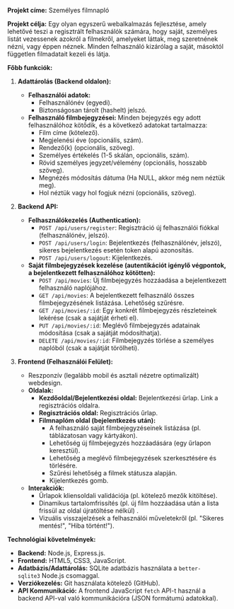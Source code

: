 **Projekt címe:** Személyes filmnapló

**Projekt célja:** Egy olyan egyszerű webalkalmazás fejlesztése, amely lehetővé teszi a regisztrált felhasználók számára, hogy saját, személyes listát vezessenek azokról a filmekről, amelyeket láttak, meg szeretnének nézni, vagy éppen néznek. Minden felhasználó kizárólag a saját, másoktól független filmadatait kezeli és látja. 

**Főbb funkciók:**

1. **Adattárolás (Backend oldalon):**
   
   * **Felhasználói adatok:**
     * Felhasználónév (egyedi).
     * Biztonságosan tárolt (hashelt) jelszó.
   * **Felhasználó filmbejegyzései:** Minden bejegyzés egy adott felhasználóhoz kötődik, és a következő adatokat tartalmazza:
     * Film címe (kötelező).
     * Megjelenési éve (opcionális, szám).
     * Rendező(k) (opcionális, szöveg).
     * Személyes értékelés (1-5 skálán, opcionális, szám).
     * Rövid személyes jegyzet/vélemény (opcionális, hosszabb szöveg).
     * Megnézés módosítás dátuma (Ha NULL, akkor még nem néztük meg).
     * Hol néztük vagy hol fogjuk nézni (opcionális, szöveg).

2. **Backend API:**
   
   * **Felhasználókezelés (Authentication):**
     * `POST /api/users/register`: Regisztráció új felhasználói fiókkal (felhasználónév, jelszó).
     * `POST /api/users/login`: Bejelentkezés (felhasználónév, jelszó), sikeres bejelentkezés esetén token alapú azonosítás.
     * `POST /api/users/logout`: Kijelentkezés.
   * **Saját filmbejegyzések kezelése (autentikációt igénylő végpontok, a bejelentkezett felhasználóhoz kötötten):**
     * `POST /api/movies`: Új filmbejegyzés hozzáadása a bejelentkezett felhasználó naplójához.
     * `GET /api/movies`: A bejelentkezett felhasználó összes filmbejegyzésének listázása. Lehetőség szűrésre.
     * `GET /api/movies/:id`: Egy konkrét filmbejegyzés részleteinek lekérése (csak a sajátját érheti el).
     * `PUT /api/movies/:id`: Meglévő filmbejegyzés adatainak módosítása (csak a sajátját módosíthatja).
     * `DELETE /api/movies/:id`: Filmbejegyzés törlése a személyes naplóból (csak a sajátját törölheti).

3. **Frontend (Felhasználói Felület):**
   
   * Reszponzív (legalább mobil és asztali nézetre optimalizált) webdesign.
   * **Oldalak:**
     * **Kezdőoldal/Bejelentkezési oldal:** Bejelentkezési űrlap. Link a regisztrációs oldalra.
     * **Regisztrációs oldal:** Regisztrációs űrlap.
     * **Filmnaplóm oldal (bejelentkezés után):**
       * A felhasználó saját filmbejegyzéseinek listázása (pl. táblázatosan vagy kártyákon).
       * Lehetőség új filmbejegyzés hozzáadására (egy űrlapon keresztül).
       * Lehetőség a meglévő filmbejegyzések szerkesztésére és törlésére.
       * Szűrési lehetőség a filmek státusza alapján.
       * Kijelentkezés gomb.
   * **Interakciók:**
     * Űrlapok kliensoldali validációja (pl. kötelező mezők kitöltése).
     * Dinamikus tartalomfrissítés (pl. új film hozzáadása után a lista frissül az oldal újratöltése nélkül) .
     * Vizuális visszajelzések a felhasználói műveletekről (pl. "Sikeres mentés!", "Hiba történt!").

**Technológiai követelmények:**

* **Backend:** Node.js, Express.js.
* **Frontend:** HTML5, CSS3, JavaScript.
* **Adatbázis/Adattárolás:** SQLite adatbázis használata a `better-sqlite3` Node.js csomaggal.
* **Verziókezelés:** Git használata kötelező (GitHub).
* **API Kommunikáció:** A frontend JavaScript `fetch` API-t használ a backend API-val való kommunikációra (JSON formátumú adatokkal).


